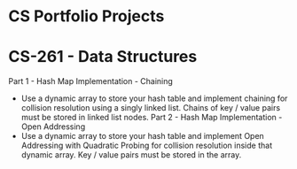 # CS Portfolio Projects

# CS-261 - Data Structures
Part 1 - Hash Map Implementation - Chaining
 - Use a dynamic array to store your hash table and implement chaining for collision
   resolution using a singly linked list. Chains of key / value pairs must be stored in
   linked list nodes.
Part 2 - Hash Map Implementation - Open Addressing
 - Use a dynamic array to store your hash table and implement Open Addressing
   with Quadratic Probing for collision resolution inside that dynamic array. Key /
   value pairs must be stored in the array.
